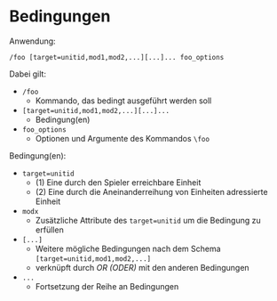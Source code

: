 # Bedingungen

Anwendung:

```
/foo [target=unitid,mod1,mod2,...][...]... foo_options
```

Dabei gilt:

* `/foo`
  * Kommando, das bedingt ausgeführt werden soll 
* `[target=unitid,mod1,mod2,...][...]...`
  * Bedingung(en)
* `foo_options`
  * Optionen und Argumente des Kommandos `\foo`

Bedingung(en):

* `target=unitid`
  * (1) Eine durch den Spieler erreichbare Einheit
  * (2) Eine durch die Aneinanderreihung von Einheiten adressierte Einheit
* `modx`
  * Zusätzliche Attribute des `target=unitid` um die Bedingung zu erfüllen
* `[...]`
  * Weitere mögliche Bedingungen nach dem Schema `[target=unitid,mod1,mod2,...]`
  * verknüpft durch *OR (ODER)* mit den anderen Bedingungen
* `...`
  * Fortsetzung der Reihe an Bedingungen
